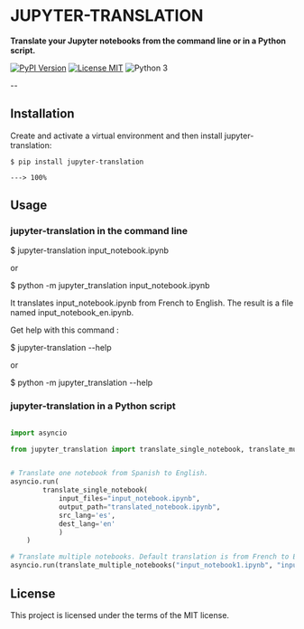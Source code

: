 # JUPYTER-TRANSLATION

**Translate your Jupyter notebooks from the command line or in a Python script.**

[![PyPI Version](https://img.shields.io/pypi/v/jupyter-translation?color=%2334D058&label=pypi%20package)](https://pypi.org/project/jupyter-translation/)
[![License MIT](https://img.shields.io/badge/license-MIT-blue)](https://github.com/numgrade/stringstyler/blob/main/LICENSE)
![Python 3](https://img.shields.io/badge/Python%20version-3.9%2B-blue)

--

## Installation

Create and activate a virtual environment and then install jupyter-translation:

```console
$ pip install jupyter-translation

---> 100%
```

## Usage

### jupyter-translation in the command line

$ jupyter-translation input_notebook.ipynb

or

$ python -m jupyter_translation input_notebook.ipynb

It translates input_notebook.ipynb from French to English. The result is a file named input_notebook_en.ipynb.

Get help with this command :

$ jupyter-translation --help

or

$ python -m jupyter_translation --help


### jupyter-translation in a Python script

```python

import asyncio

from jupyter_translation import translate_single_notebook, translate_multiple_notebooks


# Translate one notebook from Spanish to English.
asyncio.run(
        translate_single_notebook(
            input_files="input_notebook.ipynb", 
            output_path="translated_notebook.ipynb",
            src_lang='es',
            dest_lang='en'
            )
    )

# Translate multiple notebooks. Default translation is from French to English.
asyncio.run(translate_multiple_notebooks("input_notebook1.ipynb", "input_notebook2.ipynb"))
```


## License

This project is licensed under the terms of the MIT license.